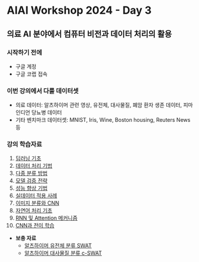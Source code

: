 # AIAI Workshop 2024 - Day 3
## 의료 AI 분야에서 컴퓨터 비전과 데이터 처리의 활용

### 시작하기 전에
- 구글 계정
- 구글 코랩 접속

### 이번 강의에서 다룰 데이터셋
- 의료 데이터: 알츠하이머 관련 영상, 유전체, 대사물질, 폐암 환자 생존 데이터, 피마 인디언 당뇨병 데이터
- 기타 벤치마크 데이터셋: MNIST, Iris, Wine, Boston housing, Reuters News 등

### 강의 학습자료
1. [딥러닝 기초](https://colab.research.google.com/github/taehojo/AIAI-Workshop-2024/blob/master/colab/01-colab.ipynb)
2. [데이터 처리 기법](https://colab.research.google.com/github/taehojo/AIAI-Workshop-2024/blob/master/colab/02-colab.ipynb)
3. [다중 분류 방법](https://colab.research.google.com/github/taehojo/AIAI-Workshop-2024/blob/master/colab/03-colab.ipynb)
4. [모델 검증 전략](https://colab.research.google.com/github/taehojo/AIAI-Workshop-2024/blob/master/colab/04-colab.ipynb)
5. [성능 향상 기법](https://colab.research.google.com/github/taehojo/AIAI-Workshop-2024/blob/master/colab/05-colab.ipynb)
6. [실데이터 적용 사례](https://colab.research.google.com/github/taehojo/AIAI-Workshop-2024/blob/master/colab/06-colab.ipynb)
7. [이미지 분류와 CNN](https://colab.research.google.com/github/taehojo/AIAI-Workshop-2024/blob/master/colab/07-colab.ipynb)
8. [자연어 처리 기초](https://colab.research.google.com/github/taehojo/AIAI-Workshop-2024/blob/master/colab/08-colab.ipynb)
9. [RNN 및 Attention 메커니즘](https://colab.research.google.com/github/taehojo/AIAI-Workshop-2024/blob/master/colab/09-colab.ipynb)
10. [CNN과 전이 학습](https://colab.research.google.com/github/taehojo/AIAI-Workshop-2024/blob/master/colab/10-colab.ipynb)


- **보충 자료**
  - [알츠하이머 유전체 분류 SWAT](https://github.com/taehojo/SWAT)
  - [알츠하이머 대사물질 분류 c-SWAT](https://github.com/taehojo/c-SWAT)
